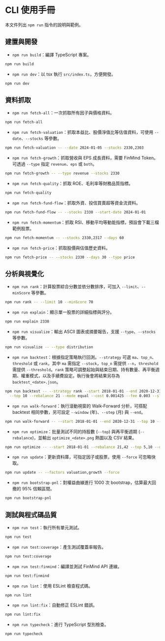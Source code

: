 # CLI 使用手冊

本文件列出 `npm run` 指令的說明與範例。

## 建置與開發

- `npm run build`：編譯 TypeScript 專案。

```bash
npm run build
```

- `npm run dev`：以 tsx 執行 `src/index.ts`，方便開發。

```bash
npm run dev
```

## 資料抓取

- `npm run fetch-all`：一次抓取所有因子與價格資料。

```bash
npm run fetch-all
```

- `npm run fetch-valuation`：抓取本益比、股價淨值比等估值資料，可使用 `--date`、`--stocks` 等參數。

```bash
npm run fetch-valuation -- --date 2024-01-05 --stocks 2330,2303
```

- `npm run fetch-growth`：抓取營收與 EPS 成長資料，需要 FinMind Token。可透過 `--type` 指定 `revenue`、`eps` 或 `both`。

```bash
npm run fetch-growth -- --type revenue --stocks 2330
```

- `npm run fetch-quality`：抓取 ROE、毛利率等財務品質指標。

```bash
npm run fetch-quality
```

- `npm run fetch-fund-flow`：抓取外資、投信買賣超等資金流資料。

```bash
npm run fetch-fund-flow -- --stocks 2330 --start-date 2024-01-01
```


- `npm run fetch-momentum`：抓取 RSI、移動平均等動能指標，預設會下載三檔範例股票。

```bash
npm run fetch-momentum -- --stocks 2330,2317 --days 60
```

- `npm run fetch-price`：抓取股價與估值歷史資料。

```bash
npm run fetch-price -- --stocks 2330 --days 30 --type price
```

## 分析與視覺化

- `npm run rank`：計算股票綜合分數並依分數排序，可加入 `--limit`、`--minScore` 等參數。

```bash
npm run rank -- --limit 10 --minScore 70
```

- `npm run explain`：顯示單一股票的詳細指標與評分。

```bash
npm run explain 2330
```

- `npm run visualize`：輸出 ASCII 圖表或摘要報告，支援 `--type`、`--stocks` 等參數。

```bash
npm run visualize -- --type distribution
```

- `npm run backtest`：根據指定策略執行回測。`--strategy` 可選 `ma`、`top_n`、`threshold` 或 `rank`，其中 `ma` 需指定 `--stock`，`top_n` 需提供 `--n`，`threshold` 需提供 `--threshold`。`rank` 策略可調整起始與結束日期、持有數量、再平衡週期、權重模式，以及手續費設定。執行後會將結果另存為 `backtest_<date>.json`。

```bash
npm run backtest -- --strategy rank --start 2018-01-01 --end 2020-12-31 \
  --top 10 --rebalance 21 --mode equal --cost 0.001425 --fee 0.003 --slip 0.0015
```

- `npm run walk-forward`：執行滾動視窗的 Walk‑Forward 分析，可搭配 backtest 相同參數，另可設定 `--window` (年)、`--step` (月) 與 `--end`。
```bash
npm run walk-forward -- --start 2018-01-01 --end 2020-12-31 --top 10 --rebalance 21 --window 3 --step 1
```

- `npm run optimize`：批量測試不同的持股數 (`--top`) 與再平衡週期 (`--rebalance`)，並輸出 `optimize_<date>.png` 熱圖以及 CSV 結果。

```bash
npm run optimize -- --start 2018-01-01 --rebalance 21,42 --top 5,10 --out result.csv
```

- `npm run update`：更新資料庫，可指定因子或股票，使用 `--force` 可忽略快取。

```bash
npm run update -- --factors valuation,growth --force
```

- `npm run bootstrap-pnl`：對權益曲線進行 1000 次 bootstrap，估算最大回撤的 95% 信賴區間。

```bash
npm run bootstrap-pnl
```

## 測試與程式碼品質

- `npm run test`：執行所有單元測試。

```bash
npm run test
```

- `npm run test:coverage`：產生測試覆蓋率報告。

```bash
npm run test:coverage
```

- `npm run test:finmind`：編譯並測試 FinMind API 連線。

```bash
npm run test:finmind
```

- `npm run lint`：使用 ESLint 檢查程式碼。

```bash
npm run lint
```

- `npm run lint:fix`：自動修正 ESLint 錯誤。

```bash
npm run lint:fix
```

- `npm run typecheck`：進行 TypeScript 型別檢查。

```bash
npm run typecheck
```
